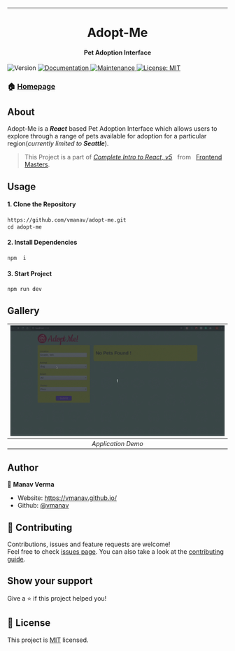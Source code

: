 ***
<h1 align="center">Adopt-Me</h1>
<h4 align="center">Pet Adoption Interface</h4>

<p>
  <img alt="Version" src="https://img.shields.io/badge/version-1.0.0-blue.svg?cacheSeconds=2592000" />
  <a href="https://github.com/vmanav/adopt-me#readme" target="_blank">
    <img alt="Documentation" src="https://img.shields.io/badge/documentation-yes-brightgreen.svg" />
  </a>
  <a href="https://github.com/vmanav/adopt-me/graphs/commit-activity" target="_blank">
    <img alt="Maintenance" src="https://img.shields.io/badge/Maintained%3F-yes-green.svg" />
  </a>
  <a href="https://github.com/vmanav/adopt-me/blob/master/LICENSE" target="_blank">
    <img alt="License: MIT" src="https://img.shields.io/github/license/vmanav/adopt-me" />
  </a>
</p>

### 🏠 [Homepage](https://github.com/vmanav/adopt-me#readme)

## About

Adopt-Me is a **_React_** based Pet Adoption Interface which allows users to explore through a range of pets available for adoption for a particular region(_currently limited to **Seattle**_).
<br />
>This Project is a part of *[Complete Intro to React, v5](https://frontendmasters.com/courses/complete-react-v5/)* &nbsp; from &nbsp; [Frontend Masters](https://frontendmasters.com/).

## Usage

#### 1. Clone the Repository

	https://github.com/vmanav/adopt-me.git
	cd adopt-me

#### 2. Install Dependencies

	npm  i

#### 3. Start Project

	npm run dev

## Gallery

|![Application Demo](/public/demo.gif)|
|:-------:|
|*Application Demo*|

## Author

👤 **Manav Verma**

* Website: https://vmanav.github.io/
* Github: [@vmanav](https://github.com/vmanav)

## 🤝 Contributing

Contributions, issues and feature requests are welcome!<br />Feel free to check [issues page](https://github.com/vmanav/adopt-me/issues). You can also take a look at the [contributing guide](https://github.com/vmanav/adopt-me/blob/master/CONTRIBUTING.md).

## Show your support

Give a ⭐️ if this project helped you!

## 📝 License

This project is [MIT](https://github.com/vmanav/adopt-me/blob/master/LICENSE) licensed.
